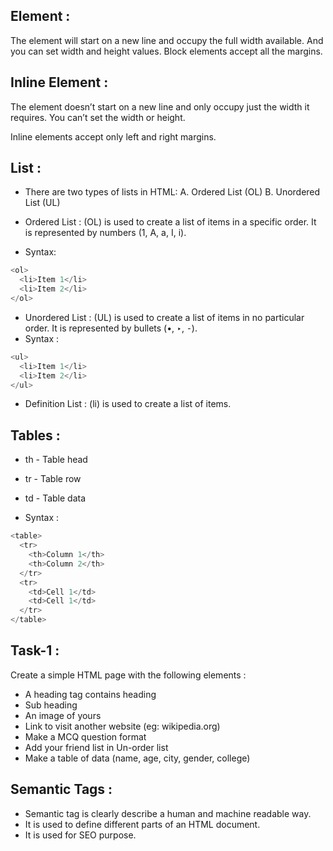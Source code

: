 ## Element :

The element will start on a new line and occupy the full width available. And you can set width and height values.
Block elements accept all the margins.

## Inline Element :

The element doesn’t start on a new line and only occupy just the width it requires. You can’t set the width or height.

Inline elements accept only left and right margins.

## List :

- There are two types of lists in HTML:
  A. Ordered List (OL)
  B. Unordered List (UL)

- Ordered List :
  (OL) is used to create a list of items in a specific order. It is represented
  by numbers (1, A, a, I, i).
- Syntax:

```js
<ol>
  <li>Item 1</li>
  <li>Item 2</li>
</ol>
```

- Unordered List :
  (UL) is used to create a list of items in no particular order. It is
  represented by bullets (•, ‣, ⁃).
- Syntax :

```js
<ul>
  <li>Item 1</li>
  <li>Item 2</li>
</ul>
```

- Definition List :
  (li) is used to create a list of items.

## Tables :

- th - Table head
- tr - Table row
- td - Table data

- Syntax :

```js
<table>
  <tr>
    <th>Column 1</th>
    <th>Column 2</th>
  </tr>
  <tr>
    <td>Cell 1</td>
    <td>Cell 1</td>
  </tr>
</table>
```

## Task-1 :

Create a simple HTML page with the following elements :

- A heading tag contains heading
- Sub heading
- An image of yours
- Link to visit another website (eg: wikipedia.org)
- Make a MCQ question format
- Add your friend list in Un-order list
- Make a table of data (name, age, city, gender, college)

## Semantic Tags :

- Semantic tag is clearly describe a human and machine readable way.
- It is used to define different parts of an HTML document.
- It is used for SEO purpose.